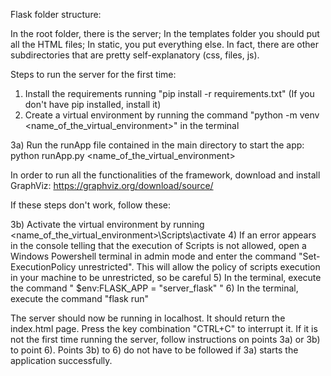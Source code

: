 Flask folder structure:

In the root folder, there is the server;
In the templates folder you should put all the HTML files;
In static, you put everything else. In fact, there are other subdirectories that are pretty self-explanatory (css, files, js).


Steps to run the server for the first time:

1) Install the requirements running "pip install -r requirements.txt" (If you don't have pip installed, install it)
2) Create a virtual environment by running the command "python -m venv <name_of_the_virtual_environment>" in the terminal

3a) Run the runApp file contained in the main directory to start the app: python runApp.py <name_of_the_virtual_environment>

In order to run all the functionalities of the framework, download and install GraphViz: https://graphviz.org/download/source/

If these steps don't work, follow these: 

3b) Activate the virtual environment by running <name_of_the_virtual_environment>\Scripts\activate 
4) If an error appears in the console telling that the execution of Scripts is not allowed, open a Windows
Powershell terminal in admin mode and enter the command "Set-ExecutionPolicy unrestricted". This will allow the policy of scripts execution in your machine to be unrestricted, so be careful
5) In the terminal, execute the command " $env:FLASK_APP = "server_flask" "
6) In the terminal, execute the command "flask run"

The server should now be running in localhost. It should return the index.html page. Press the key combination "CTRL+C" to interrupt it. If it is not the first time running the server, follow instructions on points 3a) or 3b) to point 6). Points 3b) to 6) do not have to be followed if 3a) starts the application successfully.

